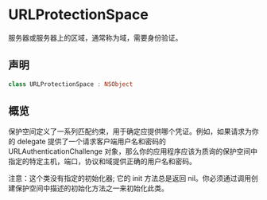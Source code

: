 # URLProtectionSpace

服务器或服务器上的区域，通常称为域，需要身份验证。

## 声明

```swift
class URLProtectionSpace : NSObject
```

## 概览

保护空间定义了一系列匹配约束，用于确定应提供哪个凭证。例如，如果请求为你的 delegate 提供了一个请求客户端用户名和密码的 URLAuthenticationChallenge 对象，那么你的应用程序应该为质询的保护空间中指定的特定主机，端口，协议和域提供正确的用户名和密码。

注意：这个类没有指定的初始化器; 它的 init 方法总是返回 nil。你必须通过调用创建保护空间中描述的初始化方法之一来初始化此类。